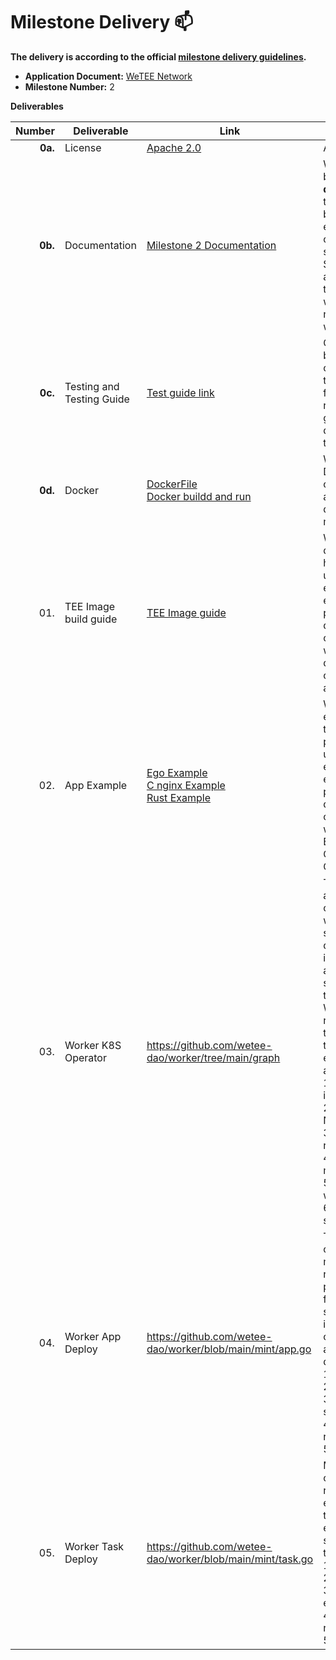 # Milestone Delivery :mailbox:


**The delivery is according to the official [milestone delivery guidelines](https://github.com/w3f/Grants-Program/blob/master/docs/Support%20Docs/milestone-deliverables-guidelines.md).**  

* **Application Document:** [WeTEE Network](https://github.com/w3f/Grants-Program/blob/master/applications/WeTEE_Network.md)
* **Milestone Number:** 2

**Deliverables**


| Number | Deliverable | Link | Notes |
| -----: | ----------- | ------------- | ------------- |
| **0a.** | License | [Apache 2.0](https://github.com/wetee-dao/worker/blob/main/LICENSE) | Apache License 2.0 |
| **0b.** | Documentation | [Milestone 2 Documentation](https://github.com/wetee-dao/chain/blob/patch/docs/grants/milestone-2-documentation.md)  | We will provide both **inline documentation** of the code and a basic **tutorial** that explains how a user can (for example) spin up one of our Substrate nodes and send test transactions, which will show how the new functionality works. |
| **0c.** | Testing and Testing Guide | [Test guide link](https://github.com/wetee-dao/chain/blob/patch/docs/grants/milestone-2-test.md) | Core functions will be fully covered by comprehensive unit tests to ensure functionality and robustness. In the guide, we will describe how to run these tests. |
| **0d.** | Docker | [DockerFile](https://github.com/wetee-dao/worker/blob/main/Dockerfile)<br/>[Docker buildd and run](https://github.com/wetee-dao/worker/blob/main/docs/build.md) | We will provide a Dockerfile(s) that can be used to test all the functionality delivered with this milestone. |
| 01. | TEE Image build guide | [TEE Image guide](https://github.com/wetee-dao/examples/blob/main/README.md) | We will provide documentation to help programmers understand and execute compiling existing web2 programs into deployable mirrors on Wetee. Currently we provide documentation for compiling via Ego and Gramine. |
| 02. | App Example | [Ego Example](https://github.com/wetee-dao/examples/tree/main/ego-http-server)<br/>[C nginx Example](https://github.com/wetee-dao/examples/tree/main/gramine-nginx)<br/>[Rust Example](https://github.com/wetee-dao/examples/tree/main/gramine-rust) |  We will provide example programs to help programmers understand and execute compiling existing web2 programs into deployable mirrors on Wetee. Currently we provide Examples in Golang, Python, C, C++, and Rust. |
| 03. | Worker K8S Operator | https://github.com/wetee-dao/worker/tree/main/graph | The k8s worker acts as a trusted controller in the wetee network. It securely stores deployment states, including manifests and defined secrets. Based on the manifests, the Worker uses remote attestation to authenticate the trusted execution environments of applications. <br /> 1. K8S Operator run in SGX <br /> 2. Listen to Wetee Node State <br /> 3. Worker cluster register <br /> 4. Worker cluster mortgage <br /> 5. Worker cluster withdrawal <br /> 6. Worker cluster stop |
| 04. | Worker App Deploy | https://github.com/wetee-dao/worker/blob/main/mint/app.go | The application controller of the miner node is responsible for pulling settings from the chain and synchronizing them into the k8s/k3s cluster to complete application deployment/update.<br />1. TEE app create <br /> 2. TEE app update <br /> 3. TEE app set settings <br /> 4. TEE app recharge <br /> 5. TEE app stop |
| 05. | Worker Task Deploy | https://github.com/wetee-dao/worker/blob/main/mint/task.go | Miner node task controller, responsible for executing assigned tasks, uploading execution logs, and synchronizing to the chain.<br />1. TEE task create <br /> 2. TEE task update <br /> 3. TEE task set execute settings <br /> 4. TEE task recharge <br /> 5. TEE task stop |

